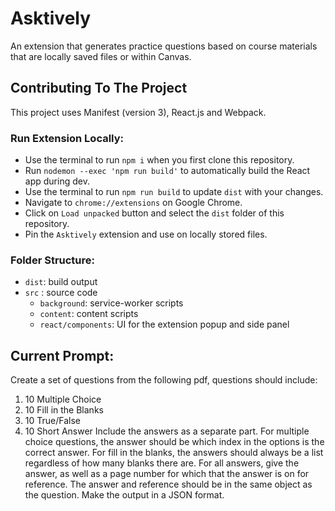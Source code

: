 # Asktively
An extension that generates practice questions based on course materials that are locally saved files or within Canvas.

## Contributing To The Project
This project uses Manifest (version 3), React.js and Webpack.

### Run Extension Locally:
- Use the terminal to run `npm i` when you first clone this repository.
- Run `nodemon --exec 'npm run build'` to automatically build the React app during dev.
- Use the terminal to run `npm run build` to update `dist` with your changes.
- Navigate to `chrome://extensions` on Google Chrome.
- Click on `Load unpacked` button and select the `dist` folder of this repository.
- Pin the `Asktively` extension and use on locally stored files.

### Folder Structure:
- `dist`: build output
- `src` : source code
    - `background`: service-worker scripts
    - `content`: content scripts
    - `react/components`: UI for the extension popup and side panel

## Current Prompt:
Create a set of questions from the following pdf, questions should include:
1. 10 Multiple Choice
2. 10 Fill in the Blanks
3. 10 True/False
4. 10 Short Answer
Include the answers as a separate part.
For multiple choice questions, the answer should be which index in the options is the correct answer. For fill in the blanks, the answers should always be a list regardless of how many blanks there are. For all answers, give the answer, as well as a page number for which that the answer is on for reference. The answer and reference should be in the same object as the question. Make the output in a JSON format.

